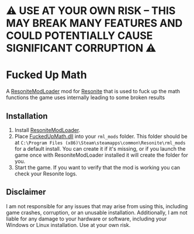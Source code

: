 # ⚠ USE AT YOUR OWN RISK – THIS MAY BREAK MANY FEATURES AND COULD POTENTIALLY CAUSE SIGNIFICANT CORRUPTION ⚠

# Fucked Up Math
A [ResoniteModLoader](https://github.com/resonite-modding-group/ResoniteModLoader) mod for [Resonite](https://resonite.com/) that is used to fuck up the math functions the game uses internally leading to some broken results

## Installation
1. Install [ResoniteModLoader](https://github.com/resonite-modding-group/ResoniteModLoader).
2. Place [FuckedUpMath.dll](https://github.com/LeCloutPanda/FuckedUpMath/releases/latest/download/FuckedUpMath.dll) into your `rml_mods` folder. This folder should be at `C:\Program Files (x86)\Steam\steamapps\common\Resonite\rml_mods` for a default install. You can create it if it's missing, or if you launch the game once with ResoniteModLoader installed it will create the folder for you.
3. Start the game. If you want to verify that the mod is working you can check your Resonite logs.

## Disclaimer  
I am not responsible for any issues that may arise from using this, including game crashes, corruption, or an unusable installation. Additionally, I am not liable for any damage to your hardware or software, including your Windows or Linux installation. Use at your own risk.
